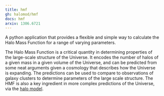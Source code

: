 ```yaml
---
title: hmf
gh: halomod/hmf
docs: hmf
arxiv: 1306.6721
---
```


A python application that provides a flexible and simple way to calculate the 
Halo Mass Function for a range of varying parameters.

The Halo Mass Function is a critical quantity in determining 
properties of the large-scale structure of the Universe. It encodes the number of halos 
of a given mass in a given volume of the Universe, and can be predicted from some 
neat arguments given a cosmology that describes how the Universe is 
expanding. The predictions can be used to compare to observations of galaxy clusters to 
determine parameters of the large scale structure. The HMF is also a key ingredient in 
more complex predictions of the Universe, via the <a href="https://github.com/halomod/halomod">halo model</a>.

